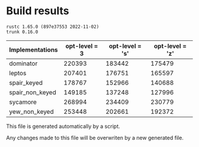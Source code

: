 # Build results
```
rustc 1.65.0 (897e37553 2022-11-02)
trunk 0.16.0
```
| Implementations | opt-level = 3 | opt-level = 's' | opt-level = 'z' |
|-----------------|---------------------|-----------------|-----------------|
| dominator  | 220393 | 183442 | 175479 |
| leptos  | 207401 | 176751 | 165597 |
| spair_keyed  | 178767 | 152966 | 140688 |
| spair_non_keyed  | 149185 | 137248 | 127996 |
| sycamore  | 268994 | 234409 | 230779 |
| yew_non_keyed  | 253448 | 202661 | 192372 |

This file is generated automatically by a script.

Any changes made to this file will be overwriten by a new generated file.
